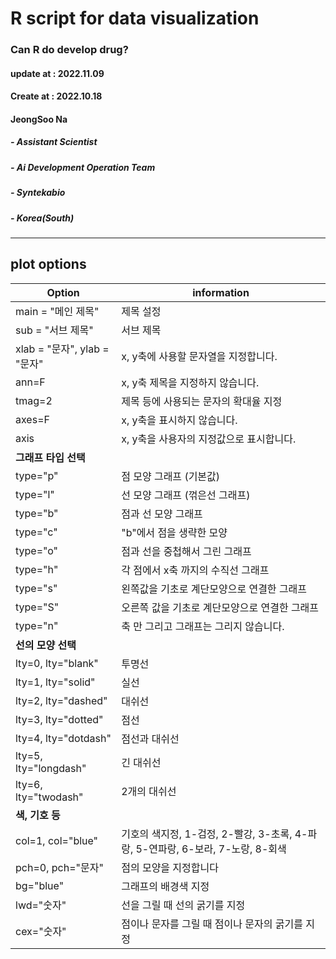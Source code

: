 # R script for data visualization
### Can R do develop drug?
#### update at : 2022.11.09
#### Create at : 2022.10.18
#### JeongSoo Na
##### - Assistant Scientist
##### - Ai Development Operation Team
##### - Syntekabio
##### - Korea(South)
---
## plot options
|**Option**|**information**|
|------|------|
|main = "메인 제목"|제목 설정|
|sub = "서브 제목"|서브 제목|
|xlab = "문자", ylab = "문자"|x, y축에 사용할 문자열을 지정합니다.|
|ann=F|x, y축 제목을 지정하지 않습니다.|
|tmag=2|제목 등에 사용되는 문자의 확대율 지정|
|axes=F|x, y축을 표시하지 않습니다.|
|axis|x, y축을 사용자의 지정값으로 표시합니다.|
|**그래프 타입 선택**||
|type="p"|점 모양 그래프 (기본값)|
|type="l"|선 모양 그래프 (꺾은선 그래프)|
|type="b"|점과 선 모양 그래프|
|type="c"|"b"에서 점을 생략한 모양|
|type="o"|점과 선을 중첩해서 그린 그래프|
|type="h"|각 점에서 x축 까지의 수직선 그래프|
|type="s"|왼쪽값을 기초로 계단모양으로 연결한 그래프|
|type="S"|오른쪽 값을 기초로 계단모양으로 연결한 그래프|
|type="n"|축 만 그리고 그래프는 그리지 않습니다.|
|**선의 모양 선택**||
|lty=0, lty="blank"|투명선|
|lty=1, lty="solid"|실선|
|lty=2, lty="dashed"|대쉬선|
|lty=3, lty="dotted"|점선|
|lty=4, lty="dotdash"|점선과 대쉬선|
|lty=5, lty="longdash"|긴 대쉬선|
|lty=6, lty="twodash"|2개의 대쉬선|
|**색, 기호 등**||
|col=1, col="blue"|기호의 색지정, 1-검정, 2-빨강, 3-초록, 4-파랑, 5-연파랑, 6-보라, 7-노랑, 8-회색|
|pch=0, pch="문자"|점의 모양을 지정합니다|
|bg="blue"|그래프의 배경색 지정|
|lwd="숫자"|선을 그릴 때 선의 굵기를 지정|
|cex="숫자"| 점이나 문자를 그릴 때 점이나 문자의 굵기를 지정|